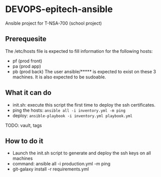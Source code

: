 # DEVOPS-epitech-ansible
Ansible project for T-NSA-700 (school project)

## Prerequesite
The /etc/hosts file is expected to fill information for the following hosts:
* pf (prod front)
* pa (prod app)
* pb (prod back)
The user ansible/***** is expected to exist on these 3 machines. It is also expected to be sudoable.

## What it can do
* init.sh: execute this script the first time to deploy the ssh certificates.
* ping the hosts: `ansible all -i inventory.yml -m ping`
* deploy: `ansible-playbook -i inventory.yml playbook.yml`

TODO: vault, tags

## How to do it
* Launch the init.sh script to generate and deploy the ssh keys on all machines
* command: ansible all -i production.yml -m ping
* git-galaxy install -r requirements.yml

